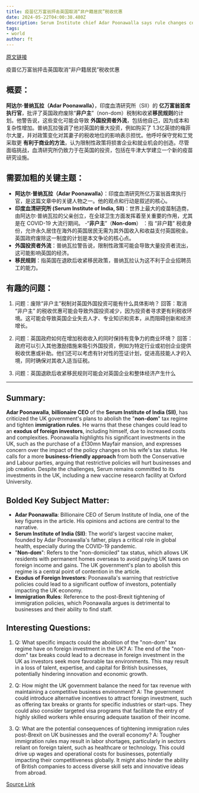 ```yaml
---
title: 疫苗亿万富翁抨击英国取消“非户籍居民”税收优惠
date: 2024-05-22T04:00:38.480Z
description: Serum Institute chief Adar Poonawalla says rule changes could make foreign investors ‘stay away’
tags: 
- world
author: ft
---
```


[原文链接](https://ft.com/content/5ed43a3c-5728-42c7-848f-6c3d068f0016)

疫苗亿万富翁抨击英国取消“非户籍居民”税收优惠

## 概要： 

**阿达尔·普纳瓦拉（Adar Poonawalla）**，印度血清研究所（SII）的 **亿万富翁首席执行官**，批评了英国政府废除“**非户主**”（non-dom）税制和收紧**移民规则**的计划。他警告说，这些变化可能会导致 **外国投资者外流**，包括他自己，因为成本和复杂性增加。普纳瓦拉强调了他对英国的重大投资，例如购买了 1.3亿英镑的梅菲尔大厦，并对政策变化对其妻子的税收地位的影响表示担忧。他呼吁保守党和工党采取更 **有利于商业的方法**，认为限制性政策将损害企业和就业机会的创造。尽管面临挑战，血清研究所仍致力于在英国的投资，包括在牛津大学建立一个新的疫苗研究设施。 

## 需要加粗的关键主题： 

- **阿达尔·普纳瓦拉（Adar Poonawalla）**：印度血清研究所亿万富翁首席执行官，是这篇文章中的关键人物之一。他的观点和行动是叙述的核心。
- **印度血清研究所 (Serum Institute of India, SII)**：世界上最大的疫苗制造商，由阿达尔·普纳瓦拉的父亲创立，在全球卫生方面发挥着至关重要的作用，尤其是在 COVID-19 大流行期间。
 -“**非户主**”（**Non-dom**） ：指 “非户籍” 税收身份，允许永久居住在海外的英国居民无需为其外国收入和收益支付英国税金。英国政府废除这一制度的计划是本文争论的核心点。
- **外国投资者外流**：普纳瓦拉警告说，限制性政策可能会导致大量投资者流出，这可能影响英国的经济。
 - **移民规则**：指英国在退欧后收紧移民政策，普纳瓦拉认为这不利于企业招聘员工的能力。

## 有趣的问题：

1. 问题：废除“非户主”税制对英国外国投资可能有什么具体影响？ 
   回答：取消 “非户主” 的税收优惠可能会导致外国投资减少，因为投资者寻求更有利税收环境。这可能会导致英国企业失去人才、专业知识和资本，从而阻碍创新和经济增长。

2. 问题：英国政府如何在增加税收收入的同时保持有竞争力的商业环境？ 
   回答：政府可以引入其他激励措施来吸引外国投资，例如为特定行业或初创企业提供税收优惠或补助。他们还可以考虑有针对性的签证计划，促进高技能人才的入境，同时确保对其收入适当征税。

3. 问题：英国退欧后收紧移民规则可能会对英国企业和整体经济产生什么

---

## Summary: 
**Adar Poonawalla**, **billionaire CEO** of the **Serum Institute of India (SII)**, has criticized the UK government's plans to abolish the "**non-dom**" tax regime and tighten **immigration rules**. He warns that these changes could lead to an **exodus of foreign investors**, including himself, due to increased costs and complexities. Poonawalla highlights his significant investments in the UK, such as the purchase of a £130mn Mayfair mansion, and expresses concern over the impact of the policy changes on his wife's tax status. He calls for a more **business-friendly approach** from both the Conservative and Labour parties, arguing that restrictive policies will hurt businesses and job creation. Despite the challenges, Serum remains committed to its investments in the UK, including a new vaccine research facility at Oxford University. 

## Bolded Key Subject Matter: 
- **Adar Poonawalla**: Billionaire CEO of Serum Institute of India, one of the key figures in the article. His opinions and actions are central to the narrative.
- **Serum Institute of India (SII)**: The world's largest vaccine maker, founded by Adar Poonawalla's father, plays a critical role in global health, especially during the COVID-19 pandemic. 
- "**Non-dom**": Refers to the "non-domiciled" tax status, which allows UK residents with permanent homes overseas to avoid paying UK taxes on foreign income and gains. The UK government's plan to abolish this regime is a central point of contention in the article. 
- **Exodus of Foreign Investors**: Poonawalla's warning that restrictive policies could lead to a significant outflow of investors, potentially impacting the UK economy. 
- **Immigration Rules**: Reference to the post-Brexit tightening of immigration policies, which Poonawalla argues is detrimental to businesses and their ability to find staff. 

## Interesting Questions: 

1. Q: What specific impacts could the abolition of the "non-dom" tax regime have on foreign investment in the UK? 
A: The end of the "non-dom" tax breaks could lead to a decrease in foreign investment in the UK as investors seek more favorable tax environments. This may result in a loss of talent, expertise, and capital for British businesses, potentially hindering innovation and economic growth. 

2. Q: How might the UK government balance the need for tax revenue with maintaining a competitive business environment? 
A: The government could introduce alternative incentives to attract foreign investment, such as offering tax breaks or grants for specific industries or start-ups. They could also consider targeted visa programs that facilitate the entry of highly skilled workers while ensuring adequate taxation of their income. 

3. Q: What are the potential consequences of tightening immigration rules post-Brexit on UK businesses and the overall economy? 
A: Tougher immigration rules may result in labor shortages, particularly in sectors reliant on foreign talent, such as healthcare or technology. This could drive up wages and operational costs for businesses, potentially impacting their competitiveness globally. It might also hinder the ability of British companies to access diverse skill sets and innovative ideas from abroad.

[Source Link](https://ft.com/content/5ed43a3c-5728-42c7-848f-6c3d068f0016)

